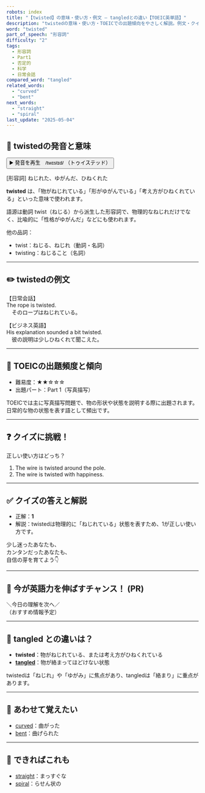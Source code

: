 ```yaml
---
robots: index
title: "【twisted】の意味・使い方・例文 ― tangledとの違い【TOEIC英単語】"
description: "twistedの意味・使い方・TOEICでの出題傾向をやさしく解説。例文・クイズ付きでtangledとの違いもわかりやすく学べます。"
word: "twisted"
part_of_speech: "形容詞"
difficulty: "2"
tags:
  - 形容詞
  - Part1
  - 否定的
  - 科学
  - 日常会話
compared_word: "tangled"
related_words:
  - "curved"
  - "bent"
next_words:
  - "straight"
  - "spiral"
last_update: "2025-05-04"
---
```


## 🔰 twistedの発音と意味

<button class="play-audio" onclick="playTTS('twisted')">
  <span class="play-audio-main">
    ▶️ 発音を再生　/twɪstɪd/
  </span>
  <span class="play-audio-sub">
    （トゥイステッド）
  </span>
</button>

[形容詞] ねじれた、ゆがんだ、ひねくれた

**twisted** は、「物がねじれている」「形がゆがんでいる」「考え方がひねくれている」といった意味で使われます。

語源は動詞 twist（ねじる）から派生した形容詞で、物理的なねじれだけでなく、比喩的に「性格がゆがんだ」などにも使われます。

他の品詞：  
- twist：ねじる、ねじれ（動詞・名詞）
- twisting：ねじること（名詞）

---

## ✏️ twistedの例文

【日常会話】  
The rope is twisted.  
　そのロープはねじれている。

【ビジネス英語】  
His explanation sounded a bit twisted.  
　彼の説明は少しひねくれて聞こえた。

---

## 🎯 TOEICの出題頻度と傾向

- 難易度：★★☆☆☆
- 出題パート：Part 1（写真描写）

TOEICでは主に写真描写問題で、物の形状や状態を説明する際に出題されます。日常的な物の状態を表す語として頻出です。

---

## ❓ クイズに挑戦！

正しい使い方はどっち？

1. The wire is twisted around the pole.  
2. The wire is twisted with happiness.

---

## ✅ クイズの答えと解説

- 正解：**1**
- 解説：twistedは物理的に「ねじれている」状態を表すため、1が正しい使い方です。

少し迷ったあなたも、  
カンタンだったあなたも、  
自信の芽を育てよう👇️

---

## 🚀 今が英語力を伸ばすチャンス！ (PR)

<div class="info-center">
＼今日の理解を次へ／<br>  
（おすすめ情報予定）
</div>

---

## 🤔  tangled との違いは？

- **twisted**：物がねじれている、または考え方がひねくれている
- **[tangled](/word/tangled/)**：物が絡まってほどけない状態

twistedは「ねじれ」や「ゆがみ」に焦点があり、tangledは「絡まり」に重点があります。

---

## 🧩 あわせて覚えたい

- [curved](/word/curved/)：曲がった
- [bent](/word/bent/)：曲げられた

---

## 📖 できればこれも

- [straight](/word/straight/)：まっすぐな
- [spiral](/word/spiral/)：らせん状の

<!-- cvid: aid16_bid45 -->
